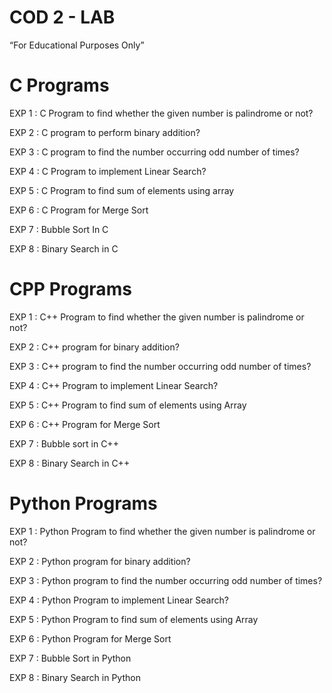 # COD 2 - LAB
“For Educational Purposes Only”

# C Programs
EXP 1 : C Program to find whether the given number is palindrome or not?

EXP 2 : C program to perform binary addition?

EXP 3 : C program to find the number occurring odd number of times?

EXP 4 : C Program to implement Linear Search?

EXP 5 : C Program to find sum of elements using array

EXP 6 : C Program for Merge Sort

EXP 7 : Bubble Sort In C

EXP 8 : Binary Search in C

# CPP Programs
EXP 1 : C++ Program to find whether the given number is palindrome or not?

EXP 2 : C++ program for binary addition?

EXP 3 : C++ program to find the number occurring odd number of times?

EXP 4 : C++ Program to implement Linear Search?

EXP 5 : C++ Program to find sum of elements using Array

EXP 6 : C++ Program for Merge Sort

EXP 7 : Bubble sort in C++

EXP 8 : Binary Search in C++

# Python Programs
EXP 1 : Python Program to find whether the given number is palindrome or not?

EXP 2 : Python program for binary addition?

EXP 3 : Python program to find the number occurring odd number of times?

EXP 4 : Python Program to implement Linear Search?

EXP 5 : Python Program to find sum of elements using Array

EXP 6 : Python Program for Merge Sort

EXP 7 : Bubble Sort in Python

EXP 8 : Binary Search in Python

